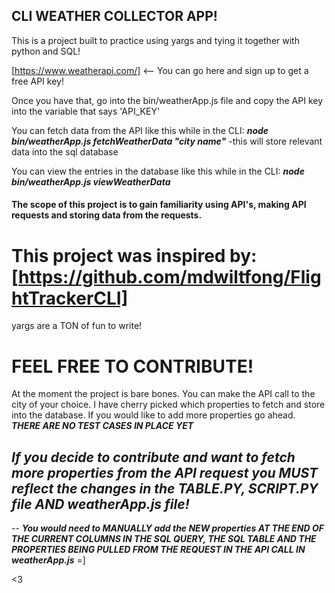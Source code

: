 ## CLI WEATHER COLLECTOR APP! ##

This is a project built to practice using yargs and tying it together with python and SQL!

[https://www.weatherapi.com/]
<-- You can go here and sign up to get a free API key!

Once you have that, go into the bin/weatherApp.js file and copy the API key into the variable that says 'API_KEY'

You can fetch data from the API like this while in the CLI:
***node bin/weatherApp.js fetchWeatherData "city name"***
-this will store relevant data into the sql database

You can view the entries in the database like this while in the CLI:
***node bin/weatherApp.js viewWeatherData***



#### The scope of this project is to gain familiarity using API's, making API requests and storing data from the requests.



# This project was inspired by: [https://github.com/mdwiltfong/FlightTrackerCLI]

yargs are a TON of fun to write!




# FEEL FREE TO CONTRIBUTE!

At the moment the project is bare bones. You can make the API call to the city of your choice. I have cherry picked which properties to fetch and store into the database.
If you would like to add more properties go ahead. ***THERE ARE NO TEST CASES IN PLACE YET***

***If you decide to contribute and want to fetch more properties from the API request you MUST reflect the changes in the TABLE.PY, SCRIPT.PY file AND weatherApp.js file!***
--
--
***You would need to MANUALLY add the NEW properties AT THE END OF THE CURRENT COLUMNS IN THE SQL QUERY, THE SQL TABLE AND THE PROPERTIES BEING PULLED FROM THE REQUEST IN THE API CALL IN weatherApp.js*** =]

<3

